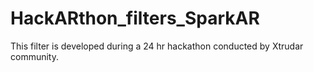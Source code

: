 # HackARthon_filters_SparkAR
This filter is developed during a 24 hr hackathon conducted by Xtrudar community.
